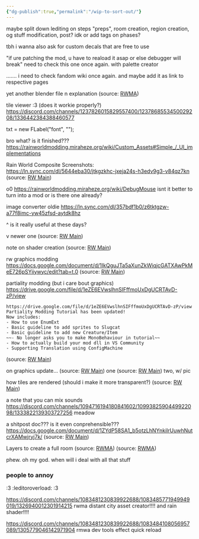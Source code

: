 ```yaml
---
{"dg-publish":true,"permalink":"/wip-to-sort-out/"}
---
```


maybe split down lediting on steps "preps", room creation, region creation, og stuff modification, post? idk
or add tags on phases?

tbh i wanna also ask for custom decals that are free to use

"if ure patching the mod, u have to reaload it asap or else debugger will break"
need to check this one once again. with palette creator

....... i need to check fandom wiki once again.
and maybe add it as link to respective pages





yet another blender file n explanation
(source: [RWMA](https://discord.com/channels/1083481230839922688/1238553690047119481/1291452791729950873))


tile viewer :3 (does it workie properly?)
https://discord.com/channels/1237826015829557400/1237868553450029208/1336442384388460577


txt = new FLabel("font", "");

bro what? is it finished???
https://rainworldmodding.miraheze.org/wiki/Custom_Assets#Simple_/_UI_implementations

Rain World Composite Screenshots:
https://ln.sync.com/dl/5644eba30/jtkgzkhc-jxeja24s-h3edv9g3-v84qz7kn
(source: [RW Main](https://discord.com/channels/291184728944410624/296133304632213504/518599984258613248))

o0
https://rainworldmodding.miraheze.org/wiki/DebugMouse
isnt it better to turn into a mod
or is there one already?


image converter
oldie
https://ln.sync.com/dl/357bdf1b0/z6tktgzw-a77f8imc-yw45zfsd-aytdk8hz

^ is it really useful at these days?

v newer one
(source: [RW Main](https://discord.com/channels/291184728944410624/431534164932689921/772724366017691648))



note on shader creation
(source: [RW Main](https://discord.com/channels/1237826015829557400/1237868501960491141/1331819627981963326))


rw graphics modding
https://docs.google.com/document/d/1IkQguJTa5aXunZkWiqjcGATXAwPkMeE726pSYiiywyc/edit?tab=t.0
(source: [RW Main](https://discord.com/channels/291184728944410624/431534164932689921/469157856852049931))

partiality modding (but i care bout graphics)
https://drive.google.com/file/d/1eZE6EVwslhnSIFffmoUxDgUCRTAvD-zP/view
```
https://drive.google.com/file/d/1eZE6EVwslhnSIFffmoUxDgUCRTAvD-zP/view
Partiality Modding Tutorial has been updated!
Now includes:
- How to use EnumExt
- Basic guideline to add sprites to Slugcat
- Basic guideline to add new Creature/Item
~~- No longer asks you to make MonoBehaviour in tutorial~~
- How to actually build your mod dll in VS Community
- Supporting Translation using ConfigMachine
```
(source: [RW Main](https://discord.com/channels/291184728944410624/481900360324218880/721332622034206761))

on graphics update...
(source: [RW Main](https://discord.com/channels/291184728944410624/305139167300550666/1194317180137902162)) one
(source: [RW Main](https://discord.com/channels/291184728944410624/305139167300550666/1090446015842222142)) two, w/ pic


how tiles are rendered (should i make it more transparent?)
(source: [RW Main](https://discord.com/channels/291184728944410624/305139167300550666/838172761549045761))

a note that you can mix sounds
https://discord.com/channels/1094716194180841602/1099382590449922098/1333822139303727256 meadow


a shitpost doc??? is it even conprehensible???
https://docs.google.com/document/d/1ZYdP58SA1_b5otzLhNYnkilrUuwhNutcrXAMwjryj7k/
(source: [RW Main](https://discord.com/channels/291184728944410624/965639206561009664/1309660909739708437))

Layers to create a full room
(source: [RWMA](https://discord.com/channels/1083481230839922688/1083484064549437470/1306379121911136380))
(source: [RWMA](https://discord.com/channels/1083481230839922688/1083484064549437470/1294397902231179418))


phew. oh my god.
when will i deal with all that stuff


### people to annoy
:3 :leditoroverload: :3

https://discord.com/channels/1083481230839922688/1083485771949949019/1326940012301914215 rwma
distant city asset creator!!!!
and rain shader!!!!

https://discord.com/channels/1083481230839922688/1083484108056957089/1305779046142971904 rmwa
dev tools effect quick reload